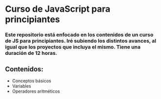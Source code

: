 # Curso de JavaScript para principiantes

### Este repositorio está enfocado en los contenidos de un curso de JS para principiantes. Iré subiendo los distintos avances, al igual que los proyectos que incluya el mismo. Tiene una duración de 12 horas.

## Contenidos:

- Conceptos básicos
- Variables
- Operadores aritméticos
